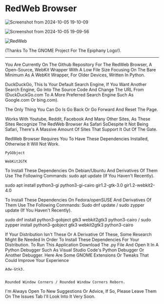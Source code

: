 # RedWeb Browser

![Screenshot from 2024-10-05 19-10-09](https://github.com/user-attachments/assets/2e5f8ddb-1174-41a9-914e-fdb0c7940468)

![Screenshot from 2024-10-05 19-09-56](https://github.com/user-attachments/assets/78537eee-34e3-4e6d-9a99-43629210239c)

![RedWeb](https://github.com/user-attachments/assets/8a329577-2674-44f8-a63b-a9c7bf28a307)

(Thanks To The GNOME Project For The Epiphany Logo!).

----------------------

You Are Currently On The Github Repository For The RedWeb Browser, A Open-Source, WebKit Wrapper With A Low File Size Focusing On The Bare Minimum As A WebKit Wrapper, For Older Devices, Written In Python.

DuckDuckGo, This Is Your Default Search Engine, If You Want Another Search Engine, Go Into The Source Code And Change The URL From (DuckDuckGo.com To A More Preferred Search Engine Such As Google.com Or bing.com).

The Only Thing You Can Do Is Go Back Or Go Forward And Reset The Page.

Works With Youtube, Reddit, Facebook And Many Other Sites, As These Sites Recognize The RedWeb Browser As Safari SoDespite It Not Being Safari, There's A Massive Amount Of Sites That Support It Out Of The Gate.

RedWeb Browser Requires You To Have These Dependencies Installed, Otherwise It Will Not Work.

```
PyGObject

WebKit2GTK
```

To Install These Dependencies On Debian/Ubuntu And Derivatives Of Them Use The Following Commands:
sudo apt update (If You Haven't Recently).

sudo apt install python3-gi python3-gi-cairo gir1.2-gtk-3.0 gir1.2-webkit2-4.0

To Install These Dependencies On Fedora/openSUSE And Derivatives Of Them Use The Following Commands:
Sudo dnf update / sudo zypper update (If You Haven't Recently).

sudo dnf install python3-gobject gtk3 webkit2gtk3 python3-cairo / sudo zypper install python3-gobject gtk3 webkit2gtk3 python3-cairo

If Your Distribution Isn't These Or A Derivative Of These, Some Research Might Be Needed In Order To Install These Dependencies For Your Distribution.
To Run This Application Download The .py File And Open It In A Python Debugger Such As Visual Studio Code's Python Debugger Or Another Debugger.
Here Are Some GNOME Extensions Or Tweaks That Could Improve Your Experience
```
Adw-Gtk3.


Rounded Window Corners / Rounded Window Corners Reborn.
```


I'm Always Open To New Suggestions Or Advice, If So, Please Leave Them On The Issues Tab I'll Look Into It Very Soon.
